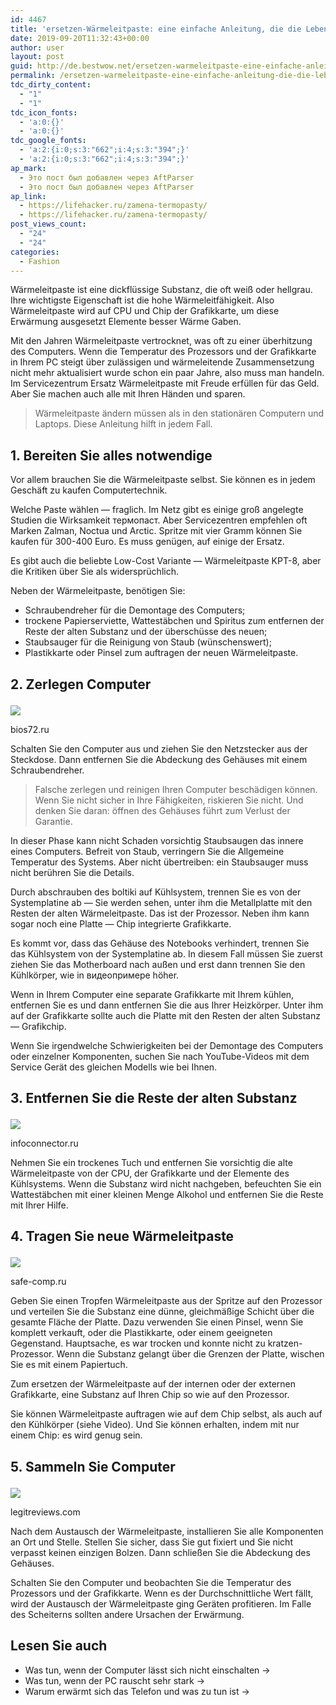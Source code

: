 ```yaml
---
id: 4467
title: 'ersetzen-Wärmeleitpaste: eine einfache Anleitung, die die Lebensdauer des PC'
date: 2019-09-20T11:32:43+00:00
author: user
layout: post
guid: http://de.bestwow.net/ersetzen-warmeleitpaste-eine-einfache-anleitung-die-die-lebensdauer-des-pc/
permalink: /ersetzen-warmeleitpaste-eine-einfache-anleitung-die-die-lebensdauer-des-pc/
tdc_dirty_content:
  - "1"
  - "1"
tdc_icon_fonts:
  - 'a:0:{}'
  - 'a:0:{}'
tdc_google_fonts:
  - 'a:2:{i:0;s:3:"662";i:4;s:3:"394";}'
  - 'a:2:{i:0;s:3:"662";i:4;s:3:"394";}'
ap_mark:
  - Это пост был добавлен через AftParser
  - Это пост был добавлен через AftParser
ap_link:
  - https://lifehacker.ru/zamena-termopasty/
  - https://lifehacker.ru/zamena-termopasty/
post_views_count:
  - "24"
  - "24"
categories:
  - Fashion
---
```

Wärmeleitpaste ist eine dickflüssige Substanz, die oft weiß oder hellgrau. Ihre wichtigste Eigenschaft ist die hohe Wärmeleitfähigkeit. Also Wärmeleitpaste wird auf CPU und Chip der Grafikkarte, um diese Erwärmung ausgesetzt Elemente besser Wärme Gaben.

Mit den Jahren Wärmeleitpaste vertrocknet, was oft zu einer überhitzung des Computers. Wenn die Temperatur des Prozessors und der Grafikkarte in Ihrem PC steigt über zulässigen und wärmeleitende Zusammensetzung nicht mehr aktualisiert wurde schon ein paar Jahre, also muss man handeln. Im Servicezentrum Ersatz Wärmeleitpaste mit Freude erfüllen für das Geld. Aber Sie machen auch alle mit Ihren Händen und sparen.

> Wärmeleitpaste ändern müssen als in den stationären Computern und Laptops. Diese Anleitung hilft in jedem Fall.

## 1. Bereiten Sie alles notwendige

Vor allem brauchen Sie die Wärmeleitpaste selbst. Sie können es in jedem Geschäft zu kaufen Computertechnik.

Welche Paste wählen — fraglich. Im Netz gibt es einige groß angelegte Studien die Wirksamkeit термопаст. Aber Servicezentren empfehlen oft Marken Zalman, Noctua und Arctic. Spritze mit vier Gramm können Sie kaufen für 300-400 Euro. Es muss genügen, auf einige der Ersatz.

Es gibt auch die beliebte Low-Cost Variante — Wärmeleitpaste KPT-8, aber die Kritiken über Sie als widersprüchlich.

Neben der Wärmeleitpaste, benötigen Sie:

  * Schraubendreher für die Demontage des Computers;
  * trockene Papierserviette, Wattestäbchen und Spiritus zum entfernen der Reste der alten Substanz und der überschüsse des neuen;
  * Staubsauger für die Reinigung von Staub (wünschenswert);
  * Plastikkarte oder Pinsel zum auftragen der neuen Wärmeleitpaste.

## 2. Zerlegen Computer<figure>

![](http://de.bestwow.net/wp-content/uploads/2019/09/kak-zamenit-termopastu-prostaya-instrukciya-kotoraya-prodlit-zhizn-pk-1.jpg) <figcaption>bios72.ru</figcaption></figure> 

Schalten Sie den Computer aus und ziehen Sie den Netzstecker aus der Steckdose. Dann entfernen Sie die Abdeckung des Gehäuses mit einem Schraubendreher.

> Falsche zerlegen und reinigen Ihren Computer beschädigen können. Wenn Sie nicht sicher in Ihre Fähigkeiten, riskieren Sie nicht. Und denken Sie daran: öffnen des Gehäuses führt zum Verlust der Garantie.

In dieser Phase kann nicht Schaden vorsichtig Staubsaugen das innere eines Computers. Befreit von Staub, verringern Sie die Allgemeine Temperatur des Systems. Aber nicht übertreiben: ein Staubsauger muss nicht berühren Sie die Details.

Durch abschrauben des boltiki auf Kühlsystem, trennen Sie es von der Systemplatine ab — Sie werden sehen, unter ihm die Metallplatte mit den Resten der alten Wärmeleitpaste. Das ist der Prozessor. Neben ihm kann sogar noch eine Platte — Chip integrierte Grafikkarte.</p> 

Es kommt vor, dass das Gehäuse des Notebooks verhindert, trennen Sie das Kühlsystem von der Systemplatine ab. In diesem Fall müssen Sie zuerst ziehen Sie das Motherboard nach außen und erst dann trennen Sie den Kühlkörper, wie in видеопримере höher.

Wenn in Ihrem Computer eine separate Grafikkarte mit Ihrem kühlen, entfernen Sie es und dann entfernen Sie die aus Ihrer Heizkörper. Unter ihm auf der Grafikkarte sollte auch die Platte mit den Resten der alten Substanz — Grafikchip.</p> 

Wenn Sie irgendwelche Schwierigkeiten bei der Demontage des Computers oder einzelner Komponenten, suchen Sie nach YouTube-Videos mit dem Service Gerät des gleichen Modells wie bei Ihnen.

## 3. Entfernen Sie die Reste der alten Substanz<figure>

![](http://de.bestwow.net/wp-content/uploads/2019/09/kak-zamenit-termopastu-prostaya-instrukciya-kotoraya-prodlit-zhizn-pk-2.jpeg) <figcaption>infoconnector.ru</figcaption></figure> 

Nehmen Sie ein trockenes Tuch und entfernen Sie vorsichtig die alte Wärmeleitpaste von der CPU, der Grafikkarte und der Elemente des Kühlsystems. Wenn die Substanz wird nicht nachgeben, befeuchten Sie ein Wattestäbchen mit einer kleinen Menge Alkohol und entfernen Sie die Reste mit Ihrer Hilfe.

## 4. Tragen Sie neue Wärmeleitpaste<figure>

![](http://de.bestwow.net/wp-content/uploads/2019/09/kak-zamenit-termopastu-prostaya-instrukciya-kotoraya-prodlit-zhizn-pk-3.jpg) <figcaption>safe-comp.ru</figcaption></figure> 

Geben Sie einen Tropfen Wärmeleitpaste aus der Spritze auf den Prozessor und verteilen Sie die Substanz eine dünne, gleichmäßige Schicht über die gesamte Fläche der Platte. Dazu verwenden Sie einen Pinsel, wenn Sie komplett verkauft, oder die Plastikkarte, oder einem geeigneten Gegenstand. Hauptsache, es war trocken und konnte nicht zu kratzen-Prozessor. Wenn die Substanz gelangt über die Grenzen der Platte, wischen Sie es mit einem Papiertuch.</p> 

Zum ersetzen der Wärmeleitpaste auf der internen oder der externen Grafikkarte, eine Substanz auf Ihren Chip so wie auf den Prozessor.</p> 

Sie können Wärmeleitpaste auftragen wie auf dem Chip selbst, als auch auf den Kühlkörper (siehe Video). Und Sie können erhalten, indem mit nur einem Chip: es wird genug sein.

## 5. Sammeln Sie Computer<figure>

![](http://de.bestwow.net/wp-content/uploads/2019/09/kak-zamenit-termopastu-prostaya-instrukciya-kotoraya-prodlit-zhizn-pk-4.jpg) <figcaption>legitreviews.com</figcaption></figure> 

Nach dem Austausch der Wärmeleitpaste, installieren Sie alle Komponenten an Ort und Stelle. Stellen Sie sicher, dass Sie gut fixiert und Sie nicht verpasst keinen einzigen Bolzen. Dann schließen Sie die Abdeckung des Gehäuses.

Schalten Sie den Computer und beobachten Sie die Temperatur des Prozessors und der Grafikkarte. Wenn es der Durchschnittliche Wert fällt, wird der Austausch der Wärmeleitpaste ging Geräten profitieren. Im Falle des Scheiterns sollten andere Ursachen der Erwärmung.

## Lesen Sie auch

  * Was tun, wenn der Computer lässt sich nicht einschalten →
  * Was tun, wenn der PC rauscht sehr stark →
  * Warum erwärmt sich das Telefon und was zu tun ist →